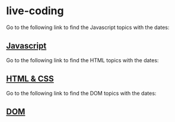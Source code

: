 # live-coding

Go to the following link to find the Javascript topics with the dates:
## [Javascript](README-JS.md)


Go to the following link to find the HTML topics with the dates:
## [HTML & CSS](README-HTML-CSS.md)


Go to the following link to find the DOM topics with the dates:
## [DOM](README-DOM.md)

